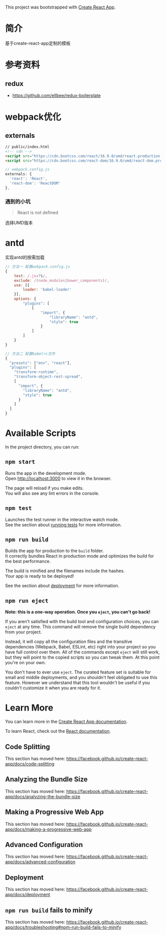 This project was bootstrapped with [Create React App](https://github.com/facebook/create-react-app).

# 简介

基于create-react-app定制的模板

# 参考资料

## redux

- <https://github.com/ellbee/redux-boilerplate>

# webpack优化

## externals

```html
// public/index.html
<!-- cdn -->
<script src="https://cdn.bootcss.com/react/16.9.0/umd/react.production.min.js"></script>
<script src="https://cdn.bootcss.com/react-dom/16.9.0/umd/react-dom.production.min.js"></script>
```

```javascript
// webpack.config.js
externals: {
  'react': 'React',
  'react-dom': 'ReactDOM'
},
```

### 遇到的小坑

> React is not defined

选择UMD版本


# antd 

实现antd的按需加载

```js
// 方法一 配置webpack.config.js
{
    test: /.jsx?$/,
    exclude: /(node_modules|bower_components)/,
    use: [{
        loader: 'babel-loader'
    }],
    options: {
        "plugins": [
            [
                "import", {
                    "libraryName": "antd",
                    "style": true
                }
            ]
        ]
    }
}

// 方法二 配置babelrc文件
{
  "presets": ["env", "react"],
  "plugins": [
    "transform-runtime",
    "transform-object-rest-spread",
    [
      "import", {
        "libraryName": "antd",
        "style": true
      }
    ]
  ]
}
```


# Available Scripts

In the project directory, you can run:

## `npm start`

Runs the app in the development mode.<br>
Open <http://localhost:3000> to view it in the browser.

The page will reload if you make edits.<br>
You will also see any lint errors in the console.

## `npm test`

Launches the test runner in the interactive watch mode.<br>
See the section about [running tests](https://facebook.github.io/create-react-app/docs/running-tests) for more information.

## `npm run build`

Builds the app for production to the `build` folder.<br>
It correctly bundles React in production mode and optimizes the build for the best performance.

The build is minified and the filenames include the hashes.<br>
Your app is ready to be deployed!

See the section about [deployment](https://facebook.github.io/create-react-app/docs/deployment) for more information.

## `npm run eject`

**Note: this is a one-way operation. Once you `eject`, you can't go back!**

If you aren't satisfied with the build tool and configuration choices, you can `eject` at any time. This command will remove the single build dependency from your project.

Instead, it will copy all the configuration files and the transitive dependencies (Webpack, Babel, ESLint, etc) right into your project so you have full control over them. All of the commands except `eject` will still work, but they will point to the copied scripts so you can tweak them. At this point you're on your own.

You don't have to ever use `eject`. The curated feature set is suitable for small and middle deployments, and you shouldn't feel obligated to use this feature. However we understand that this tool wouldn't be useful if you couldn't customize it when you are ready for it.

# Learn More

You can learn more in the [Create React App documentation](https://facebook.github.io/create-react-app/docs/getting-started).

To learn React, check out the [React documentation](https://reactjs.org/).

## Code Splitting

This section has moved here: <https://facebook.github.io/create-react-app/docs/code-splitting>

## Analyzing the Bundle Size

This section has moved here: <https://facebook.github.io/create-react-app/docs/analyzing-the-bundle-size>

## Making a Progressive Web App

This section has moved here: <https://facebook.github.io/create-react-app/docs/making-a-progressive-web-app>

## Advanced Configuration

This section has moved here: <https://facebook.github.io/create-react-app/docs/advanced-configuration>

## Deployment

This section has moved here: <https://facebook.github.io/create-react-app/docs/deployment>

## `npm run build` fails to minify

This section has moved here: <https://facebook.github.io/create-react-app/docs/troubleshooting#npm-run-build-fails-to-minify>
